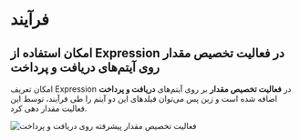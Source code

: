 # فرآیند

## امکان استفاده از Expression در فعالیت تخصیص مقدار روی آیتم‌های دریافت و پرداخت
امکان تعریف Expression در **فعالیت تخصیص مقدار** بر روی آیتم‌های **دریافت و پرداخت** اضافه شده است و زین پس می‌توان  فیلدهای این دو آیتم را طی فرآیند، توسط این فعالیت مقدار دهی کرد.

![فعالیت تخصیص مقدار پیشرفته روی دریافت و پرداخت]()
